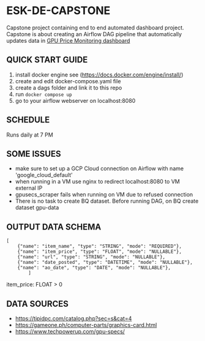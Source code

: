 # ESK-DE-CAPSTONE

Capstone project containing end to end automated dashboard project.
Capstone is about creating an Airflow DAG pipeline that automatically updates data in [GPU Price Monitoring dashboard](https://datastudio.google.com/reporting/90b9f347-1a65-4ba1-a8df-4c0e45957918) 


## QUICK START GUIDE

1. install docker engine see (https://docs.docker.com/engine/install/)
2. create and edit docker-compose.yaml file 
3. create a dags folder and link it to this repo
4. run ```docker compose up```
5. go to your airflow webserver on localhost:8080

## SCHEDULE
Runs daily at 7 PM

## SOME ISSUES
* make sure to set up a GCP Cloud connection on Airflow with name 'google_cloud_default'
* when running in a VM use nginx to redirect localhost:8080 to VM external IP
* gpusecs_scraper fails when running on VM due to refused connection
* There is no task to create BQ dataset.  Before running DAG, on BQ create dataset gpu-data

## OUTPUT DATA SCHEMA
```
[
    {"name": "item_name", "type": "STRING", "mode": "REQUIRED"},
    {"name": "item_price", "type": "FLOAT", "mode": "NULLABLE"},
    {"name": "url", "type": "STRING", "mode": "NULLABLE"},
    {"name": "date_posted", "type": "DATETIME", "mode": "NULLABLE"},
    {"name": "ao_date", "type": "DATE", "mode": "NULLABLE"},
        ]
```
item_price: FLOAT > 0

## DATA SOURCES
* https://tipidpc.com/catalog.php?sec=s&cat=4
* https://gameone.ph/computer-parts/graphics-card.html
* https://www.techpowerup.com/gpu-specs/
